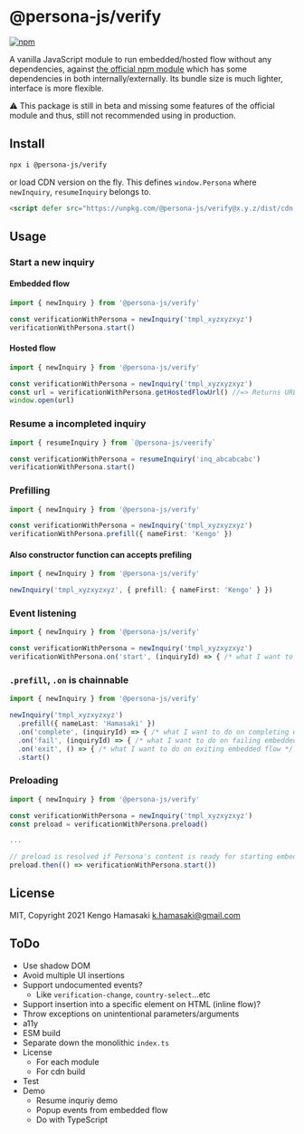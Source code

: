 # @persona-js/verify

[![npm](https://img.shields.io/npm/v/@persona-js/verify.svg?style=for-the-badge)](https://www.npmjs.com/package/@persona-js/verify)

A vanilla JavaScript module to run embedded/hosted flow without any dependencies, against [the official npm module](https://www.npmjs.com/package/persona) which has some dependencies in both internally/externally. Its bundle size is much lighter, interface is more flexible.

⚠️ This package is still in beta and missing some features of the official module and thus, still not recommended using in production.

## Install

```sh
npx i @persona-js/verify
```

or load CDN version on the fly. This defines `window.Persona` where `newInquiry`, `resumeInquiry` belongs to.

```html
<script defer src="https://unpkg.com/@persona-js/verify@x.y.z/dist/cdn.js"></script>
```

## Usage

### Start a new inquiry

#### Embedded flow

```ts
import { newInquiry } from '@persona-js/verify'

const verificationWithPersona = newInquiry('tmpl_xyzxyzxyz')
verificationWithPersona.start()
```

#### Hosted flow

```ts
import { newInquiry } from '@persona-js/verify'

const verificationWithPersona = newInquiry('tmpl_xyzxyzxyz')
const url = verificationWithPersona.getHostedFlowUrl() //=> Returns URL for the hosted flow
window.open(url)
```

### Resume a incompleted inquiry

```ts
import { resumeInquiry } from `@persona-js/veerify`

const verificationWithPersona = resumeInquiry('inq_abcabcabc')
verificationWithPersona.start()
```

### Prefilling

```ts
import { newInquiry } from '@persona-js/verify'

const verificationWithPersona = newInquiry('tmpl_xyzxyzxyz')
verificationWithPersona.prefill({ nameFirst: 'Kengo' })
```

#### Also constructor function can accepts prefiling 

```ts
import { newInquiry } from '@persona-js/verify'

newInquiry('tmpl_xyzxyzxyz', { prefill: { nameFirst: 'Kengo' } })
```

### Event listening

```ts
import { newInquiry } from '@persona-js/verify'

const verificationWithPersona = newInquiry('tmpl_xyzxyzxyz')
verificationWithPersona.on('start', (inquiryId) => { /* what I want to do on starting inquiry flow */ })
```

### `.prefill`, `.on` is chainnable

```ts
import { newInquiry } from '@persona-js/verify'

newInquiry('tmpl_xyzxyzxyz')
  .prefill({ nameLast: 'Hamasaki' })
  .on('complete', (inquiryId) => { /* what I want to do on completing embedded flow */ })
  .on('fail', (inquiryId) => { /* what I want to do on failing embedded flow */ })
  .on('exit', () => { /* what I want to do on exiting embedded flow */ })
  .start()
```

### Preloading

```ts
import { newInquiry } from '@persona-js/verify'

const verificationWithPersona = newInquiry('tmpl_xyzxyzxyz')
const preload = verificationWithPersona.preload()

...

// preload is resolved if Persona's content is ready for starting embedded flow without any wait
preload.then(() => verificationWithPersona.start())
```

## License

MIT, Copyright 2021 Kengo Hamasaki <k.hamasaki@gmail.com>

## ToDo

- Use shadow DOM
- Avoid multiple UI insertions
- Support undocumented events?
  - Like `verification-change`, `country-select`...etc
- Support insertion into a specific element on HTML (inline flow)?
- Throw exceptions on unintentional parameters/arguments
- a11y
- ESM build
- Separate down the monolithic `index.ts`
- License
  - For each module
  - For cdn build
- Test
- Demo
  - Resume inquriy demo
  - Popup events from embedded flow
  - Do with TypeScript
